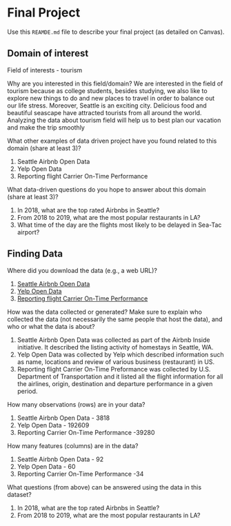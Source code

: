 # Final Project
Use this `REAMDE.md` file to describe your final project (as detailed on Canvas).

## Domain of interest

Field of interests -  tourism

Why are you interested in this field/domain?
We are interested in the field of tourism because as college students, besides studying, we also like to explore new things to do and new places to travel in order to balance out our life stress. Moreover, Seattle is an exciting city. Delicious food and beautiful seascape have attracted tourists from all around the world. Analyzing the data about tourism field will help us to best plan our vacation and make the trip smoothly  

What other examples of data driven project have you found related to this domain (share at least 3)?
1. Seattle Airbnb Open Data
2. Yelp Open Data
3. Reporting flight Carrier On-Time Performance

What data-driven questions do you hope to answer about this domain (share at least 3)?
1. In 2018, what are the top rated Airbnbs in Seattle?
2. From 2018 to 2019, what are the most popular restaurants in LA?
3. What time of the day are the flights most likely to be delayed in Sea-Tac airport?

## Finding Data
Where did you download the data (e.g., a web URL)?
1. [Seattle Airbnb Open Data]( https://www.kaggle.com/airbnb/seattle#listings.csv)
2. [Yelp Open Data]( https://www.yelp.com/dataset/documentation/faq)
3. [Reporting flight Carrier On-Time Performance](https://www.transtats.bts.gov/DL_SelectFields.asp?Table_ID=236)

How was the data collected or generated? Make sure to explain who collected the data (not necessarily the same people that host the data), and who or what the data is about?
1. Seattle Airbnb Open Data was collected as part of the Airbnb Inside initiative. It described the listing activity of homestays in Seattle, WA.
2. Yelp Open Data was collected by Yelp which described information such as name, locations and review of various business (restaurant) in US.
3. Reporting flight Carrier On-Time Preformance was collected by U.S. Department of Transportation and it listed all the flight information for all the airlines, origin, destination and departure performance in a given period.

How many observations (rows) are in your data?
1. Seattle Airbnb Open Data - 3818
2. Yelp Open Data - 192609
3. Reporting Carrier On-Time Performance -39280

How many features (columns) are in the data?
1. Seattle Airbnb Open Data - 92
2. Yelp Open Data - 60
3. Reporting Carrier On-Time Performance -34

What questions (from above) can be answered using the data in this dataset?
1. In 2018, what are the top rated Airbnbs in Seattle?
2. From 2018 to 2019, what are the most popular restaurants in LA?